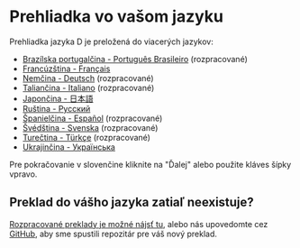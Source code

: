 # Prehliadka vo vašom jazyku

Prehliadka jazyka D je preložená do viacerých jazykov:

- [Brazílska portugalčina - Português Brasileiro](https://tour.dlang.org/tour/pt/welcome/welcome-to-d) (rozpracované)
- [Francúzština - Français](https://tour.dlang.org/tour/fr/welcome/welcome-to-d)
- [Nemčina - Deutsch](https://tour.dlang.org/tour/de/welcome/welcome-to-d) (rozpracované)
- [Taliančina - Italiano](https://tour.dlang.org/tour/it/welcome/welcome-to-d) (rozpracované)
- [Japončina - 日本語](https://tour.dlang.org/tour/ja/welcome/welcome-to-d)
- [Ruština - Pусский](https://tour.dlang.org/tour/ru/welcome/welcome-to-d)
- [Španielčina - Español](https://tour.dlang.org/tour/es/welcome/welcome-to-d) (rozpracované)
- [Švédština - Svenska](https://tour.dlang.org/tour/sv/welcome/welcome-to-d) (rozpracované)
- [Turečtina - Türkçe](https://tour.dlang.org/tour/tr/welcome/welcome-to-d) (rozpracované)
- [Ukrajinčina - Українська](https://tour.dlang.org/tour/uk/welcome/welcome-to-d)

Pre pokračovanie v slovenčine kliknite na "Ďalej" alebo použite kláves šípky vpravo.

## Preklad do vášho jazyka zatiaľ neexistuje?

[Rozpracované preklady je možné nájsť tu](https://github.com/dlang-tour),
alebo nás upovedomte cez [GitHub](https://github.com/dlang-tour/core/issues/new), aby sme spustili repozitár pre váš nový preklad.
